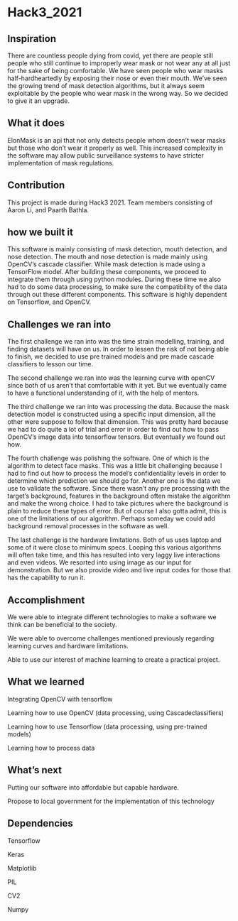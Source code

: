 # Hack3_2021

## Inspiration

There are countless people dying from covid, yet there are people still people who still continue to improperly wear mask or not wear any at all just for the sake of being comfortable. We have seen people who wear masks half-hardheartedly by exposing their nose or even their mouth. We’ve seen the growing trend of mask detection algorithms, but it always seem exploitable by the people who wear mask in the wrong way. So we decided to give it an upgrade. 

## What it does

ElonMask is an api that not only detects people whom doesn’t wear masks but those who don’t wear it properly as well. This increased complexity in the software may allow public surveillance systems to have stricter implementation of mask regulations. 

## Contribution

This project is made during Hack3 2021. Team members consisting of Aaron Li, and Paarth Bathla.

## how we built it

This software is mainly consisting of mask detection, mouth detection, and nose detection. The mouth and nose detection is made mainly using OpenCV’s cascade classifier. While mask detection is made using a TensorFlow model. After building these components, we proceed to integrate them through using python modules. During these time we also had to do some data processing, to make sure the compatibility of the data through out these different components. This software is highly dependent on Tensorflow, and OpenCV. 

## Challenges we ran into

The first challenge we ran into was the time strain modelling, training, and finding datasets will have on us. In order to lessen the risk of not being able to finish, we decided to use pre trained models and pre made cascade classifiers to lesson our time. 

The second challenge we ran into was the learning curve with openCV since both of us aren’t that comfortable with it yet. But we eventually came to have a functional understanding of it, with the help of mentors. 

The third challenge we ran into was processing the data. Because the mask detection model is constructed using a specific input dimension, all the other were suppose to follow that dimension. This was pretty hard because we had to do quite a lot of trial and error in order to find out how to pass OpenCV’s image data into tensorflow tensors. But eventually we found out how. 

The fourth challenge was polishing the software. One of which is the algorithm to detect face masks. This was a little bit challenging because I had to find out how to process the model’s confidentiality levels in order to determine which prediction we should go for. Another one is the data we use to validate the software. Since there wasn’t any pre processing with the target’s background, features in the background often mistake the algorithm and make the wrong choice. I had to take pictures where the background is plain to reduce these types of error. But of course I also gotta admit, this is one of the limitations of our algorithm. Perhaps someday we could add background removal processes in the software as well. 

The last challenge is the hardware limitations. Both of us uses laptop and some of it were close to minimum specs. Looping this various algorithms will often take time, and this has resulted into very laggy live interactions and even videos. We resorted into using image as our input for demonstration. But we also provide video and live input codes for those that has the capability to run it. 

## Accomplishment

We were able to integrate different technologies to make a software we think can be beneficial to the society.

We were able to overcome challenges mentioned previously regarding learning curves and hardware limitations.

Able to use our interest of machine learning to create a practical project.

## What we learned

Integrating OpenCV with tensorflow

Learning how to use OpenCV (data processing, using Cascadeclassifiers)

Learning how to use Tensorflow (data processing, using pre-trained models)

Learning how to process data

## What’s next

Putting our software into affordable but capable hardware.

Propose to local government for the implementation of this technology

## Dependencies

Tensorflow

Keras

Matplotlib

PIL

CV2

Numpy
